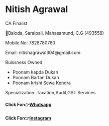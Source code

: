 
<doctype html>
<html>
<head>
</HEAD>
<body>
<CENTRE><h1> Nitish Agrawal </h1></CENTRE>
<p>CA Finalist</p>
<p>📍Baloda, Saraipali, Mahasamund, C.G (493558)  </p>
<p>Mobile No: 7828780780</p>
<p>Email: nitishagrawal304@gmail.com</p>
<p>Buissness Owned</p>
<ul>
<li>Poonam kapda Dukan</li>
<li>Poonam Bartan Dukan</li>
<li>Poonam krishi Sewa Kendra</li>
</ul>
<p>Specialization: Taxation,Audit,GST Services</p>
<h4>Click For👉<a href = "https://wa.me/qr/UDFGD3IDZFPND1">Whatsapp</a></h4>
<h4>Click For👉<a href = "https://www.instagram.com/nattu.780?igsh=eDVremY5NWxka2F2">Instagram</a></h4>

</body>
</html>
